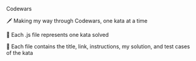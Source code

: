 Codewars


🗡 Making my way through Codewars, one kata at a time

🎯 Each .js file represents one kata solved

📜 Each file contains the title, link, instructions, my solution, and test cases of the kata
